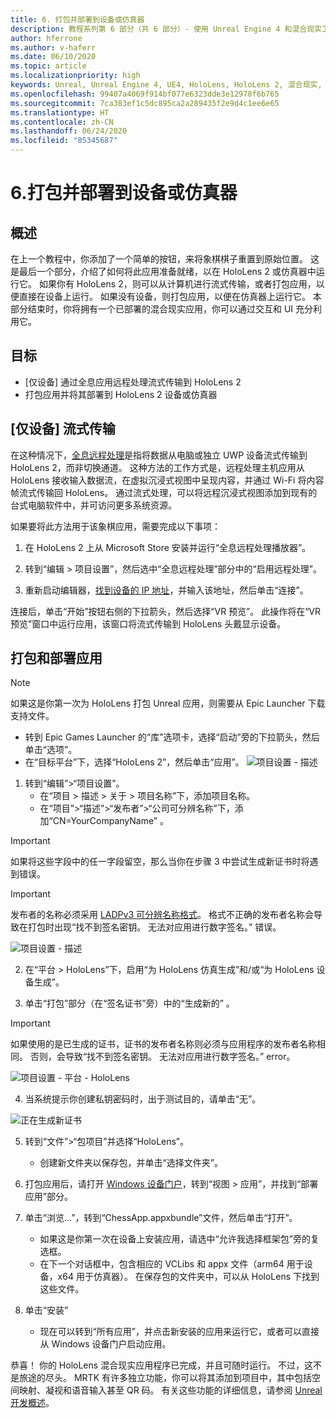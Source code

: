 ```yaml
---
title: 6. 打包并部署到设备或仿真器
description: 教程系列第 6 部分（共 6 部分）- 使用 Unreal Engine 4 和混合现实工具包 UX Tools 插件构建一款简单的象棋应用
author: hferrone
ms.author: v-haferr
ms.date: 06/10/2020
ms.topic: article
ms.localizationpriority: high
keywords: Unreal, Unreal Engine 4, UE4, HoloLens, HoloLens 2, 混合现实, 教程, 入门, mrtk, uxt, UX Tools, 文档
ms.openlocfilehash: 99407a4069f914bf077e6323dde3e12978f6b765
ms.sourcegitcommit: 7ca383ef1c5dc895ca2a289435f2e9d4c1ee6e65
ms.translationtype: HT
ms.contentlocale: zh-CN
ms.lasthandoff: 06/24/2020
ms.locfileid: "85345687"
---
```

# <a name="6-packaging--deploying-to-device-or-emulator"></a>6.打包并部署到设备或仿真器

## <a name="overview"></a>概述

在上一个教程中，你添加了一个简单的按钮，来将象棋棋子重置到原始位置。 这是最后一个部分，介绍了如何将此应用准备就绪，以在 HoloLens 2 或仿真器中运行它。 如果你有 HoloLens 2，则可以从计算机进行流式传输，或者打包应用，以便直接在设备上运行。 如果没有设备，则打包应用，以便在仿真器上运行它。 本部分结束时，你将拥有一个已部署的混合现实应用，你可以通过交互和 UI 充分利用它。

## <a name="objectives"></a>目标

* [仅设备] 通过全息应用远程处理流式传输到 HoloLens 2
* 打包应用并将其部署到 HoloLens 2 设备或仿真器

## <a name="device-only-streaming"></a>[仅设备] 流式传输
在这种情况下，[全息远程处理](https://docs.microsoft.com/windows/mixed-reality/add-holographic-remoting)是指将数据从电脑或独立 UWP 设备流式传输到 HoloLens 2，而非切换通道。 这种方法的工作方式是，远程处理主机应用从 HoloLens 接收输入数据流，在虚拟沉浸式视图中呈现内容，并通过 Wi-Fi 将内容帧流式传输回 HoloLens。 通过流式处理，可以将远程沉浸式视图添加到现有的台式电脑软件中，并可访问更多系统资源。 

如果要将此方法用于该象棋应用，需要完成以下事项：

1.  在 HoloLens 2 上从 Microsoft Store 安装并运行“全息远程处理播放器”。

2.  转到“编辑 > 项目设置”，然后选中“全息远程处理”部分中的“启用远程处理”。  

3.  重新启动编辑器，[找到设备的 IP 地址](https://docs.microsoft.com/windows/uwp/debug-test-perf/device-portal-hololens#connect-over-wi-fi)，并输入该地址，然后单击“连接”。

连接后，单击“开始”按钮右侧的下拉箭头，然后选择“VR 预览”。  此操作将在“VR 预览”窗口中运行应用，该窗口将流式传输到 HoloLens 头戴显示设备。 

## <a name="packaging-and-deploying-the-app"></a>打包和部署应用 

>[!NOTE]
>如果这是你第一次为 HoloLens 打包 Unreal 应用，则需要从 Epic Launcher 下载支持文件。 
>- 转到 Epic Games Launcher 的“库”选项卡，选择“启动”旁的下拉箭头，然后单击“选项”。   
>- 在“目标平台”下，选择“HoloLens 2”，然后单击“应用”。 
>![项目设置 - 描述](images/unreal-uxt/6-installationoptions.PNG)

1.  转到“编辑”>“项目设置”。 
    * 在“项目 > 描述 > 关于 > 项目名称”下，添加项目名称。 
    * 在“项目”>“描述”>“发布者”>“公司可分辨名称”下，添加“CN=YourCompanyName” 。

> [!IMPORTANT]
> 如果将这些字段中的任一字段留空，那么当你在步骤 3 中尝试生成新证书时将遇到错误。 

> [!IMPORTANT]
> 发布者的名称必须采用 [LADPv3 可分辨名称格式](https://www.ietf.org/rfc/rfc2253.txt)。 格式不正确的发布者名称会导致在打包时出现“找不到签名密钥。 无法对应用进行数字签名。” 错误。

![项目设置 - 描述](images/unreal-uxt/6-cn.PNG)

2.  在“平台 > HoloLens”下，启用“为 HoloLens 仿真生成”和/或“为 HoloLens 设备生成”。  

3.  单击“打包”部分（在“签名证书”旁）中的“生成新的”  。

> [!IMPORTANT]
> 如果使用的是已生成的证书，证书的发布者名称则必须与应用程序的发布者名称相同。 否则，会导致“找不到签名密钥。 无法对应用进行数字签名。” error。

![项目设置 - 平台 - HoloLens](images/unreal-uxt/6-packaging.PNG)

4. 当系统提示你创建私钥密码时，出于测试目的，请单击“无”。

![正在生成新证书](images/unreal-uxt/6-private-key-testing.png)

5. 转到“文件”>“包项目”并选择“HoloLens”。 
    * 创建新文件夹以保存包，并单击“选择文件夹”。 

6.  打包应用后，请打开 [Windows 设备门户](https://docs.microsoft.com/windows/mixed-reality/using-the-windows-device-portal)，转到“视图 > 应用”，并找到“部署应用”部分。

7.  单击“浏览...”，转到“ChessApp.appxbundle”文件，然后单击“打开”。   

    * 如果这是你第一次在设备上安装应用，请选中“允许我选择框架包”旁的复选框。 
    * 在下一个对话框中，包含相应的 VCLibs 和 appx 文件（arm64 用于设备，x64 用于仿真器）。  在保存包的文件夹中，可以从 HoloLens 下找到这些文件。

8.  单击“安装” 
    * 现在可以转到“所有应用”，并点击新安装的应用来运行它，或者可以直接从 Windows 设备门户启动应用。  

恭喜！ 你的 HoloLens 混合现实应用程序已完成，并且可随时运行。 不过，这不是旅途的尽头。 MRTK 有许多独立功能，你可以将其添加到项目中，其中包括空间映射、凝视和语音输入甚至 QR 码。 有关这些功能的详细信息，请参阅 [Unreal 开发概述](https://docs.microsoft.com/windows/mixed-reality/unreal-development-overview)。
